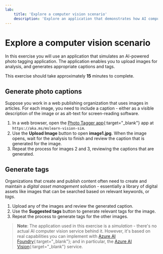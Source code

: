 ```yaml
---
lab:
    title: 'Explore a computer vision scenario'
    description: 'Explore an application that demonstrates how AI computer vision capabilities can be used to analyze images and generate captions and tags for use in publishing and digital asset management scenarios.'
---
```


# Explore a computer vision scenario

In this exercise you will use an application that simulates an AI-powered photo tagging application. The application enables you to upload images for analysis, and generates appropriate captions and tags.

This exercise should take approximately **15** minutes to complete.

## Generate photo captions

Suppose you work in a web publishing organization that uses images in articles. For each image, you need to include a caption - either as a visible description of the image or as alt-text for screen-reading software.

1. In a web browser, open the [Photo Tagger app](https://aka.ms/mslearn-vision-sim){:target="_blank"} app at `https://aka.ms/mslearn-vision-sim`.
1. Use the **Upload Image** button to open **image1.jpg**. When the image opens, wait for the analysis to finish and review the caption that is generated for the image.
1. Repeat the process for images 2 and 3, reviewing the captions that are generated.

## Generate tags

Organizations that create and publish content often need to create and maintain a *digital asset management* solution - essentially a library of digital assets like images that can be searched based on relevant keywords, or *tags*.

1. Upload any of the images and review the generated caption.
1. Use the **Suggested tags** button to generate relevant tags for the image.
1. Repeat the process to generate tags for the other images.

> **Note**: The application used in this exercise is a *simulation* - there's no actual AI computer vision service behind it. However, it's based on real capabilities you can implement with [Azure AI Foundry](https://azure.microsoft.com/products/ai-foundry/){:target="_blank"}; and in particular, the [Azure AI Vision](https://azure.microsoft.com/products/ai-services/ai-vision/){:target="_blank"} service.
